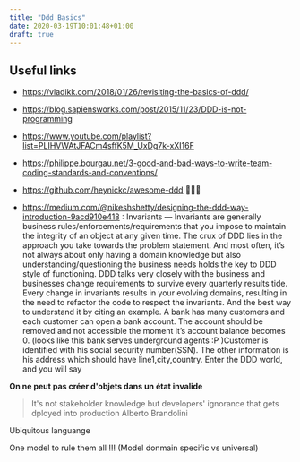 ```yaml
---
title: "Ddd Basics"
date: 2020-03-19T10:01:48+01:00
draft: true
---
```


## Useful links

- <https://vladikk.com/2018/01/26/revisiting-the-basics-of-ddd/>
- <https://blog.sapiensworks.com/post/2015/11/23/DDD-is-not-programming>
- <https://www.youtube.com/playlist?list=PLIHVWAtJFACm4sffK5M_UxDg7k-xXI16F>

- <https://philippe.bourgau.net/3-good-and-bad-ways-to-write-team-coding-standards-and-conventions/>

- <https://github.com/heynickc/awesome-ddd> 🌟🌟🌟

- <https://medium.com/@nikeshshetty/designing-the-ddd-way-introduction-9acd910e418> :
Invariants — Invariants are generally business rules/enforcements/requirements that you impose to maintain the integrity of an object at any given time.
The crux of DDD lies in the approach you take towards the problem statement. And most often, it’s not always about only having a domain knowledge but also understanding/questioning the business needs holds the key to DDD style of functioning.
DDD talks very closely with the business and businesses change requirements to survive every quarterly results tide. Every change in invariants results in your evolving domains, resulting in the need to refactor the code to respect the invariants.
And the best way to understand it by citing an example.
A bank has many customers and each customer can open a bank account. The account should be removed and not accessible the moment it’s account balance becomes 0. (looks like this bank serves underground agents :P )Customer is identified with his social security number(SSN). The other information is his address which should have line1,city,country.
Enter the DDD world, and you will say


**On ne peut pas créer d'objets dans un état invalide**

> It's not stakeholder knowledge but developers' ignorance that gets dployed into production
> Alberto Brandolini


Ubiquitous languange


One model to rule them all !!! (Model donmain specific vs universal)

